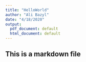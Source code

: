 ```yaml
---
title: "HelloWorld"
author: "Ali Bazyl"
date: "4/18/2020"
output:
  pdf_document: default
  html_document: default
---
```


## This is a markdown file